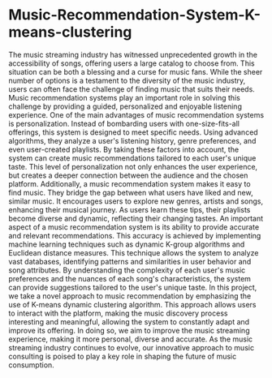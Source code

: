 # Music-Recommendation-System-K-means-clustering
The music streaming industry has witnessed unprecedented growth in the accessibility of 
songs, offering users a large catalog to choose from. This situation can be both a blessing 
and a curse for music fans. While the sheer number of options is a testament to the diversity 
of the music industry, users can often face the challenge of finding music that suits their 
needs. Music recommendation systems play an important role in solving this challenge by 
providing a guided, personalized and enjoyable listening experience. 
One of the main advantages of music recommendation systems is personalization. Instead of 
bombarding users with one-size-fits-all offerings, this system is designed to meet specific 
needs. Using advanced algorithms, they analyze a user's listening history, genre preferences, 
and even user-created playlists. By taking these factors into account, the system can create 
music recommendations tailored to each user's unique taste. This level of personalization not 
only enhances the user experience, but creates a deeper connection between the audience 
and the chosen platform. 
Additionally, a music recommendation system makes it easy to find music. They bridge the 
gap between what users have liked and new, similar music. It encourages users to explore 
new genres, artists and songs, enhancing their musical journey. As users learn these tips, 
their playlists become diverse and dynamic, reflecting their changing tastes. 
An important aspect of a music recommendation system is its ability to provide accurate and 
relevant recommendations. This accuracy is achieved by implementing machine learning 
techniques such as dynamic K-group algorithms and Euclidean distance measures. This 
technique allows the system to analyze vast databases, identifying patterns and similarities 
in user behavior and song attributes. By understanding the complexity of each user's music 
preferences and the nuances of each song's characteristics, the system can provide 
suggestions tailored to the user's unique taste. 
In this project, we take a novel approach to music recommendation by emphasizing the use 
of K-means dynamic clustering algorithm. This approach allows users to interact with the 
platform, making the music discovery process interesting and meaningful, allowing the 
system to constantly adapt and improve its offering. In doing so, we aim to improve the 
music streaming experience, making it more personal, diverse and accurate. As the music 
streaming industry continues to evolve, our innovative approach to music consulting is 
poised to play a key role in shaping the future of music consumption.

